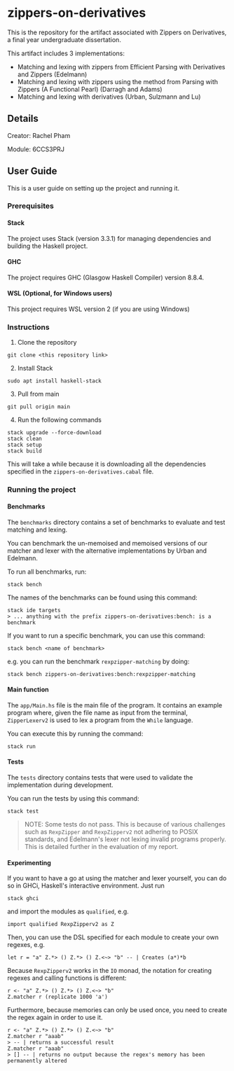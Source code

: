 # zippers-on-derivatives
This is the repository for the artifact associated with Zippers on Derivatives, a final year undergraduate dissertation.

This artifact includes 3 implementations:
- Matching and lexing with zippers from Efficient Parsing with Derivatives and Zippers (Edelmann)
- Matching and lexing with zippers using the method from Parsing with Zippers (A Functional Pearl) (Darragh and Adams)
- Matching and lexing with derivatives (Urban, Sulzmann and Lu)

## Details
Creator: Rachel Pham

Module: 6CCS3PRJ

## User Guide
This is a user guide on setting up the project and running it.

### Prerequisites
#### Stack
The project uses Stack (version 3.3.1) for managing dependencies and building the Haskell project.
#### GHC
The project requires GHC (Glasgow Haskell Compiler) version 8.8.4.
#### WSL (Optional, for Windows users)
This project requires WSL version 2 (if you are using Windows)

### Instructions
1. Clone the repository
```
git clone <this repository link>
```
2. Install Stack
```
sudo apt install haskell-stack
```
3. Pull from main
```
git pull origin main
``` 
4. Run the following commands
```
stack upgrade --force-download
stack clean
stack setup
stack build
```
This will take a while because it is downloading all the dependencies specified in the `zippers-on-derivatives.cabal` file.

### Running the project
#### Benchmarks
The `benchmarks` directory contains a set of benchmarks to evaluate and test matching and lexing.

You can benchmark the un-memoised and memoised versions of our matcher and lexer with the alternative implementations by Urban and Edelmann.

To run all benchmarks, run:
```
stack bench
```

The names of the benchmarks can be found using this command:
```
stack ide targets
> ... anything with the prefix zippers-on-derivatives:bench: is a benchmark
```

If you want to run a specific benchmark, you can use this command:
```
stack bench <name of benchmark>
```
e.g. you can run the benchmark `rexpzipper-matching` by doing:
```
stack bench zippers-on-derivatives:bench:rexpzipper-matching
```

#### Main function
The `app/Main.hs` file is the main file of the program. It contains an example program where, given the file name as input from the terminal, `ZipperLexerv2` is used to lex a program from the `While` language.

You can execute this by running the command:
```
stack run
```

#### Tests
The `tests` directory contains tests that were used to validate the implementation during development.

You can run the tests by using this command:
```
stack test
```
> NOTE: Some tests do not pass. This is because of various challenges such as `RexpZipper` and `RexpZipperv2` not adhering to POSIX standards, and Edelmann's lexer not lexing invalid programs properly. This is detailed further in the evaluation of my report.

#### Experimenting
If you want to have a go at using the matcher and lexer yourself, you can do so in GHCi, Haskell's interactive environment.
Just run
```
stack ghci
```
and import the modules as `qualified`, e.g.
```
import qualified RexpZipperv2 as Z
```

Then, you can use the DSL specified for each module to create your own regexes, e.g.
```
let r = "a" Z.*> () Z.*> () Z.<~> "b" -- | Creates (a*)*b 
```

Because `RexpZipperv2` works in the `IO` monad, the notation for creating regexes and calling functions is different:
```
r <- "a" Z.*> () Z.*> () Z.<~> "b"
Z.matcher r (replicate 1000 'a')
```
Furthermore, because memories can only be used once, you need to create the regex again in order to use it.
```
r <- "a" Z.*> () Z.*> () Z.<~> "b"
Z.matcher r "aaab"
> -- | returns a successful result
Z.matcher r "aaab"
> [] -- | returns no output because the regex's memory has been permanently altered 
```
